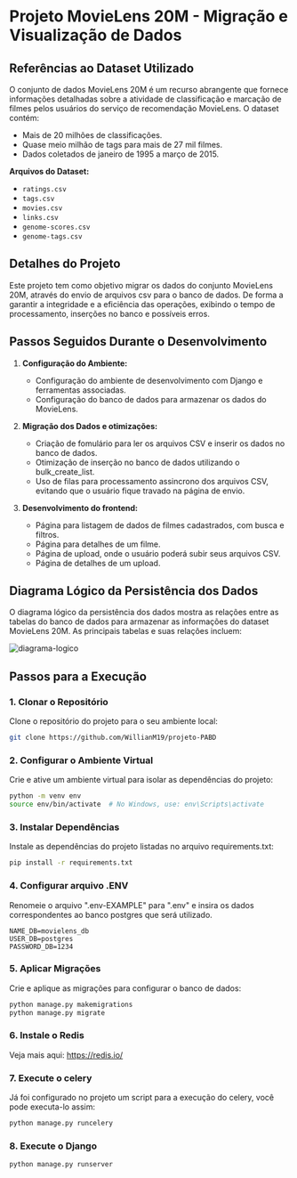 # Projeto MovieLens 20M - Migração e Visualização de Dados

## Referências ao Dataset Utilizado

O conjunto de dados MovieLens 20M é um recurso abrangente que fornece informações detalhadas sobre a atividade de classificação e marcação de filmes pelos usuários do serviço de recomendação MovieLens. O dataset contém:

- Mais de 20 milhões de classificações.
- Quase meio milhão de tags para mais de 27 mil filmes.
- Dados coletados de janeiro de 1995 a março de 2015.

**Arquivos do Dataset:**
- `ratings.csv`
- `tags.csv`
- `movies.csv`
- `links.csv`
- `genome-scores.csv`
- `genome-tags.csv`


## Detalhes do Projeto

Este projeto tem como objetivo migrar os dados do conjunto MovieLens 20M, através do envio de arquivos csv para o banco de dados. De forma a garantir a integridade e a eficiência das operações, exibindo o tempo de processamento, inserções no banco e possíveis erros.

## Passos Seguidos Durante o Desenvolvimento

1. **Configuração do Ambiente:**
   - Configuração do ambiente de desenvolvimento com Django e ferramentas associadas.
   - Configuração do banco de dados para armazenar os dados do MovieLens.

2. **Migração dos Dados e otimizações:**
   - Criação de fomulário para ler os arquivos CSV e inserir os dados no banco de dados.
   - Otimização de inserção no banco de dados utilizando o bulk_create_list.
   - Uso de filas para processamento assincrono dos arquivos CSV, evitando que o usuário fique travado na página de envio.

3. **Desenvolvimento do frontend:**
   - Página para listagem de dados de filmes cadastrados, com busca e filtros.
   - Página para detalhes de um filme.
   - Página de upload, onde o usuário poderá subir seus arquivos CSV.
   - Página de detalhes de um upload.

## Diagrama Lógico da Persistência dos Dados

O diagrama lógico da persistência dos dados mostra as relações entre as tabelas do banco de dados para armazenar as informações do dataset MovieLens 20M. As principais tabelas e suas relações incluem:

![diagrama-logico](https://github.com/user-attachments/assets/a3367fc1-5f5c-4024-83f1-5c5d0e6e43ca)

## Passos para a Execução

### 1. Clonar o Repositório

Clone o repositório do projeto para o seu ambiente local:

```bash
git clone https://github.com/WillianM19/projeto-PABD
```

### 2. Configurar o Ambiente Virtual

Crie e ative um ambiente virtual para isolar as dependências do projeto:

```bash
python -m venv env
source env/bin/activate  # No Windows, use: env\Scripts\activate
```

### 3. Instalar Dependências

Instale as dependências do projeto listadas no arquivo requirements.txt:

```bash
pip install -r requirements.txt
```

### 4. Configurar arquivo .ENV

Renomeie o arquivo ".env-EXAMPLE" para ".env" e insira os dados correspondentes ao banco postgres que será utilizado.

```env
NAME_DB=movielens_db
USER_DB=postgres
PASSWORD_DB=1234
```

### 5. Aplicar Migrações

Crie e aplique as migrações para configurar o banco de dados:

```bash
python manage.py makemigrations
python manage.py migrate
```

### 6. Instale o Redis

Veja mais aqui: https://redis.io/

### 7. Execute o celery

Já foi configurado no projeto um script para a execução do celery, você pode executa-lo assim:
```bash
python manage.py runcelery
```

### 8. Execute o Django

```bash
python manage.py runserver
```
